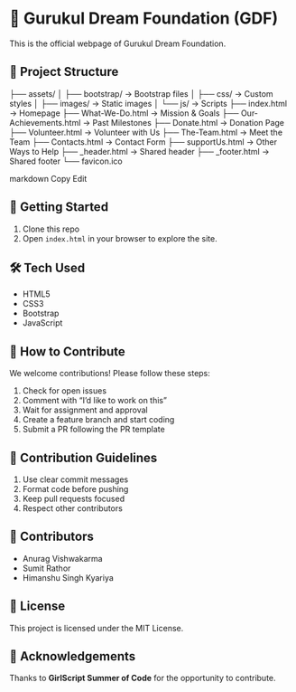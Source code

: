# 🌟 Gurukul Dream Foundation (GDF)

This is the official webpage of Gurukul Dream Foundation.

## 📁 Project Structure

├── assets/
│ ├── bootstrap/ → Bootstrap files
│ ├── css/ → Custom styles
│ ├── images/ → Static images
│ └── js/ → Scripts
├── index.html → Homepage
├── What-We-Do.html → Mission & Goals
├── Our-Achievements.html → Past Milestones
├── Donate.html → Donation Page
├── Volunteer.html → Volunteer with Us
├── The-Team.html → Meet the Team
├── Contacts.html → Contact Form
├── supportUs.html → Other Ways to Help
├── _header.html → Shared header
├── _footer.html → Shared footer
└── favicon.ico

markdown
Copy
Edit

## 🚀 Getting Started

1. Clone this repo  
2. Open `index.html` in your browser to explore the site.

## 🛠️ Tech Used

- HTML5  
- CSS3  
- Bootstrap  
- JavaScript

## 🌱 How to Contribute

We welcome contributions! Please follow these steps:

1. Check for open issues  
2. Comment with “I’d like to work on this”  
3. Wait for assignment and approval  
4. Create a feature branch and start coding  
5. Submit a PR following the PR template  

## 📄 Contribution Guidelines

1. Use clear commit messages  
2. Format code before pushing  
3. Keep pull requests focused  
4. Respect other contributors  

## 👥 Contributors

- Anurag Vishwakarma  
- Sumit Rathor  
- Himanshu Singh Kyariya  

## 📃 License

This project is licensed under the MIT License.

## 🙌 Acknowledgements

Thanks to **GirlScript Summer of Code** for the opportunity to contribute.

